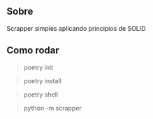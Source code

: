 ## Sobre

Scrapper simples aplicando principios de SOLID

## Como rodar

> poetry init

> poetry install

> poetry shell

> python -m scrapper

